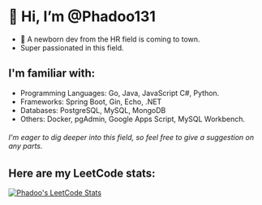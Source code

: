 # 👋 Hi, I’m @Phadoo131
- 👀 A newborn dev from the HR field is coming to town.
- Super passionated in this field.

## I'm familiar with:
- Programming Languages: Go, Java, JavaScript C#, Python.
- Frameworks: Spring Boot, Gin, Echo, .NET
- Databases: PostgreSQL, MySQL, MongoDB
- Others: Docker, pgAdmin, Google Apps Script, MySQL Workbench.

###### I'm eager to dig deeper into this field, so feel free to give a suggestion on any parts.

## Here are my LeetCode stats:

[![Phadoo's LeetCode Stats](https://leetcode-stats.vercel.app/api?username=Slight1304&theme=Dark)](https://github.com/JeremyTsaii/leetcode-stats)


<!---
Phadoo131/Phadoo131 is a ✨ special ✨ repository because its `README.md` (this file) appears on your GitHub profile.
You can click the Preview link to take a look at your changes.
--->
